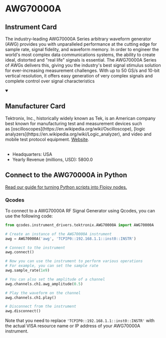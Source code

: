 
# AWG70000A

## Instrument Card

The industry-leading AWG70000A Series arbitrary waveform generator (AWG) provides you with unparalleled performance at the cutting edge for sample rate, signal fidelity, and waveform memory. In order to engineer the world's most complex data communications systems, the ability to create ideal, distorted and "real life" signals is essential. The AWG70000A Series of AWGs delivers this, giving you the industry's best signal stimulus solution for ever-increasing measurement challenges. With up to 50 GS/s and 10-bit vertical resolution, it offers easy generation of very complex signals and complete control over signal characteristics

<details open>
<summary><h2>Manufacturer Card</h2></summary>
Tektronix, Inc., historically widely known as Tek, is an American company best known for manufacturing test and measurement devices such as [oscilloscopes](https://en.wikipedia.org/wiki/Oscilloscope), [logic analyzers](https://en.wikipedia.org/wiki/Logic_analyzer), and video and mobile test protocol equipment. <a href=https://www.tek.com/en>Website</a>.
<br><br>
<ul>
  <li>Headquarters: USA</li>
  <li>Yearly Revenue (millions, USD): 5800.0</li>
</ul>
</details>

## Connect to the AWG70000A in Python

[Read our guide for turning Python scripts into Flojoy nodes.](https://docs.flojoy.ai/custom-nodes/creating-custom-node/)


### Qcodes

To connect to a AWG70000A RF Signal Generator using Qcodes, you can use the following code:

```python
from qcodes.instrument_drivers.tektronix.AWG70000A import AWG70000A

# Create an instance of the AWG70000A instrument
awg = AWG70000A('awg', 'TCPIP0::192.168.1.1::inst0::INSTR')

# Connect to the instrument
awg.connect()

# Now you can use the instrument to perform various operations
# For example, you can set the sample rate
awg.sample_rate(1e9)

# You can also set the amplitude of a channel
awg.channels.ch1.awg_amplitude(0.5)

# Play the waveform on the channel
awg.channels.ch1.play()

# Disconnect from the instrument
awg.disconnect()
```

Note that you need to replace `'TCPIP0::192.168.1.1::inst0::INSTR'` with the actual VISA resource name or IP address of your AWG70000A instrument.

